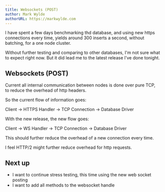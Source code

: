 ```yaml
---
title: Websockets (POST)
author: Mark Wylde
authorURL: https://markwylde.com
---
```


I have spent a few days benchmarking thd database, and using new https connections every time, yields around 300 inserts a second, without batching, for a one node cluster.

Without further testing and comparing to other databases, I'm not sure what to expect right now. But it did lead me to the latest release I've done tonight.

## Websockets (POST)
Current all internal communication between nodes is done over pure TCP, to reduce the overhead of http headers.

So the current flow of information goes:

Client -> HTTPS Handler -> TCP Connection -> Database Driver

With the new release, the new flow goes:

Client -> WS Handler -> TCP Connection -> Database Driver

This should further reduce the overhead of a new connection every time.

I feel HTTP/2 might further reduce overhead for http requests.

## Next up
- I want to continue stress testing, this time using the new web socket posting
- I want to add all methods to the websocket handle
